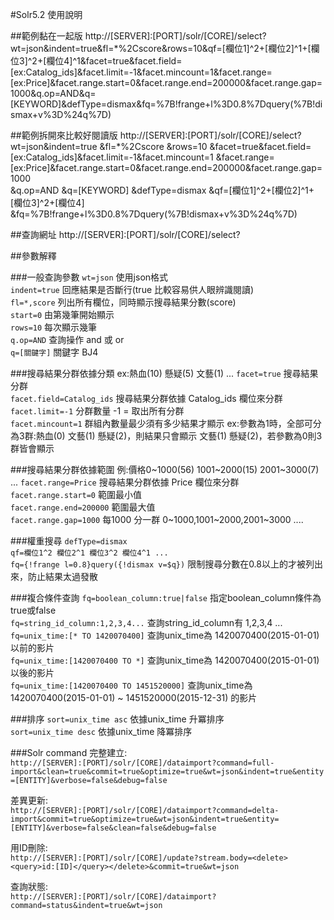 #Solr5.2 使用說明

##範例黏在一起版
	http://[SERVER]:[PORT]/solr/[CORE]/select?wt=json&indent=true&fl=*%2Cscore&rows=10&qf=[欄位1]^2+[欄位2]^1+[欄位3]^2+[欄位4]^1&facet=true&facet.field=[ex:Catalog_ids]&facet.limit=-1&facet.mincount=1&facet.range=[ex:Price]&facet.range.start=0&facet.range.end=200000&facet.range.gap=1000&q.op=AND&q=[KEYWORD]&defType=dismax&fq=%7B!frange+l%3D0.8%7Dquery(%7B!dismax+v%3D%24q%7D)

##範例拆開來比較好閱讀版
	http://[SERVER]:[PORT]/solr/[CORE]/select?wt=json&indent=true
	&fl=*%2Cscore
	&rows=10
	&facet=true&facet.field=[ex:Catalog_ids]&facet.limit=-1&facet.mincount=1
	&facet.range=[ex:Price]&facet.range.start=0&facet.range.end=200000&facet.range.gap=1000                        
	&q.op=AND
	&q=[KEYWORD]
	&defType=dismax 
	&qf=[欄位1]^2+[欄位2]^1+[欄位3]^2+[欄位4]
	&fq=%7B!frange+l%3D0.8%7Dquery(%7B!dismax+v%3D%24q%7D)

##查詢網址
	http://[SERVER]:[PORT]/solr/[CORE]/select?

##參數解釋

###一般查詢參數
`wt=json` 使用json格式  
`indent=true` 回應結果是否斷行(true 比較容易供人眼辨識閱讀)  
`fl=*,score` 列出所有欄位，同時顯示搜尋結果分數(score)  
`start=0` 由第幾筆開始顯示  
`rows=10` 每次顯示幾筆  
`q.op=AND` 查詢操作 and 或 or  
`q=[關鍵字]` 關鍵字 BJ4  

###搜尋結果分群依據分類 ex:熱血(10) 懸疑(5) 文藝(1) ...
`facet=true` 搜尋結果分群  
`facet.field=Catalog_ids` 搜尋結果分群依據 Catalog_ids 欄位來分群   
`facet.limit=-1` 分群數量 -1 = 取出所有分群  
`facet.mincount=1` 群組內數量最少須有多少結果才顯示 ex:參數為1時，全部可分為3群:熱血(0) 文藝(1) 懸疑(2)，則結果只會顯示 文藝(1) 懸疑(2)，若參數為0則3群皆會顯示  

###搜尋結果分群依據範圍 例:價格0~1000(56) 1001~2000(15) 2001~3000(7) ...
`facet.range=Price` 搜尋結果分群依據 Price 欄位來分群  
`facet.range.start=0` 範圍最小值  
`facet.range.end=200000` 範圍最大值  
`facet.range.gap=1000` 每1000 分一群 0~1000,1001~2000,2001~3000 ....  

###權重搜尋
`defType=dismax`   
`qf=欄位1^2 欄位2^1 欄位3^2 欄位4^1 ...`  
`fq={!frange l=0.8}query({!dismax v=$q})` 限制搜尋分數在0.8以上的才被列出來，防止結果太過發散  

###複合條件查詢
`fq=boolean_column:true|false` 指定boolean\_column條件為true或false  
`fq=string_id_column:1,2,3,4...` 查詢string\_id\_column有 1,2,3,4 ...  
`fq=unix_time:[* TO 1420070400]` 查詢unix\_time為 1420070400(2015-01-01) 以前的影片  
`fq=unix_time:[1420070400 TO *]` 查詢unix\_time為 1420070400(2015-01-01) 以後的影片  
`fq=unix_time:[1420070400 TO 1451520000]` 查詢unix\_time為 1420070400(2015-01-01) ~ 1451520000(2015-12-31) 的影片  

###排序
`sort=unix_time asc` 依據unix\_time 升冪排序  
`sort=unix_time desc` 依據unix\_time 降冪排序

###Solr command
完整建立:  
`http://[SERVER]:[PORT]/solr/[CORE]/dataimport?command=full-import&clean=true&commit=true&optimize=true&wt=json&indent=true&entity=[ENTITY]&verbose=false&debug=false`

差異更新:  
`http://[SERVER]:[PORT]/solr/[CORE]/dataimport?command=delta-import&commit=true&optimize=true&wt=json&indent=true&entity=[ENTITY]&verbose=false&clean=false&debug=false`

用ID刪除:  
`http://[SERVER]:[PORT]/solr/[CORE]/update?stream.body=<delete><query>id:[ID]</query></delete>&commit=true&wt=json`

查詢狀態:  
`http://[SERVER]:[PORT]/solr/[CORE]/dataimport?command=status&indent=true&wt=json`


